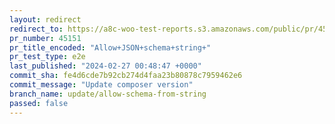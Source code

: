 ```yaml
---
layout: redirect
redirect_to: https://a8c-woo-test-reports.s3.amazonaws.com/public/pr/45151/e2e/index.html
pr_number: 45151
pr_title_encoded: "Allow+JSON+schema+string+"
pr_test_type: e2e
last_published: "2024-02-27 00:48:47 +0000"
commit_sha: fe4d6cde7b92cb274d4faa23b80878c7959462e6
commit_message: "Update composer version"
branch_name: update/allow-schema-from-string
passed: false
---
```

